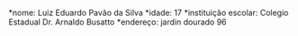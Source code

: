 *nome: Luiz Eduardo Pavão da Silva
*idade: 17
*instituição escolar: Colegio Estadual Dr. Arnaldo Busatto
*endereço: jardin dourado 96
